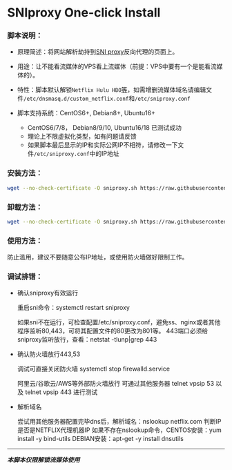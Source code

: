 # SNIproxy One-click Install

### 脚本说明：

* 原理简述：将网站解析劫持到[SNI proxy](https://github.com/dlundquist/sniproxy)反向代理的页面上。

* 用途：让不能看流媒体的VPS看上流媒体（前提：VPS中要有一个是能看流媒体的）。

* 特性：脚本默认解锁`Netflix Hulu HBO`[等](https://github.com/online2311/sniproxy_install/blob/master/proxy-domains.txt)，如需增删流媒体域名请编辑文件`/etc/dnsmasq.d/custom_netflix.conf`和`/etc/sniproxy.conf`

* 脚本支持系统：CentOS6+, Debian8+, Ubuntu16+
    * CentOS6/7/8， Debian8/9/10, Ubuntu16/18 已测试成功
	* 理论上不限虚拟化类型，如有问题请反馈
    * 如果脚本最后显示的IP和实际公网IP不相符，请修改一下文件`/etc/sniproxy.conf`中的IP地址

### 安装方法：
``` Bash
wget --no-check-certificate -O sniproxy.sh https://raw.githubusercontent.com/online2311/sniproxy_install/master/sniproxy.sh && bash sniproxy.sh -i
```

### 卸载方法：
``` Bash
wget --no-check-certificate -O sniproxy.sh https://raw.githubusercontent.com/online2311/sniproxy_install/master/sniproxy.sh && bash sniproxy.sh -u
```

### 使用方法：

防止滥用，建议不要随意公布IP地址，或使用防火墙做好限制工作。

### 调试排错：
- 确认sniproxy有效运行

  重启sni命令：systemctl restart sniproxy

  如果sni不在运行，可检查配置/etc/sniproxy.conf，避免ss、nginx或者其他程序监听80,443，可将其配置文件的80更改为801等。
  443端口必须给sniproxy监听放行，查看：netstat -tlunp|grep 443

- 确认防火墙放行443,53

  调试可直接关闭防火墙 systemctl stop firewalld.service

  阿里云/谷歌云/AWS等外部防火墙放行
  可通过其他服务器 telnet vpsip 53 以及 telnet vpsip 443 进行测试

- 解析域名

  尝试用其他服务器配置完毕dns后，解析域名：nslookup netflix.com 判断IP是否是NETFLIX代理机器IP
  如果不存在nslookup命令，CENTOS安装：yum install -y bind-utils DEBIAN安装：apt-get -y install dnsutils

---

___本脚本仅限解锁流媒体使用___
